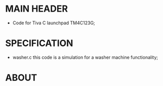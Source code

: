 # MAIN HEADER
 - Code for Tiva C launchpad TM4C123G;

# SPECIFICATION
- washer.c this code is a simulation for a washer machine functionality;

# ABOUT 